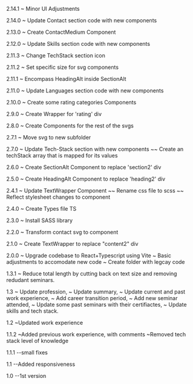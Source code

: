 2.14.1
~ Minor UI Adjustments

2.14.0
~ Update Contact section code with new components

2.13.0
~ Create ContactMedium Component

2.12.0
~ Update Skills section code with new components

2.11.3
~ Change TechStack section icon

2.11.2
~ Set specific size for svg components

2.11.1
~ Encompass HeadingAlt inside SectionAlt

2.11.0
~ Update Languages section code with new components

2.10.0
~ Create some rating categories Components

2.9.0
~ Create Wrapper for 'rating' div

2.8.0
~ Create Components for the rest of the svgs

2.7.1
~ Move svg to new subfolder

2.7.0
~ Update Tech-Stack section with new components
~~ Create an techStack array that is mapped for its values

2.6.0
~ Create SectionAlt Component to replace 'section2' div

2.5.0
~ Create HeadingAlt Component to replace 'heading2' div

2.4.1
~ Update TextWrapper Component
~~ Rename css file to scss
~~ Reflect stylesheet changes to component

2.4.0
~ Create Types file TS

2.3.0
~ Install SASS library

2.2.0
~ Transform contact svg to component

2.1.0
~ Create TextWrapper to replace "content2" div

2.0.0
~ Upgrade codebase to React+Typescript using Vite
~ Basic adjustments to accomodate new code
~ Create folder with legcay code

1.3.1
~ Reduce total length by cutting back on text size and removing redudant seminars.

1.3
~ Update profession,
~ Update summary,
~ Update current and past work experience,
~ Add career transition period,
~ Add new seminar attended,
~ Update some past seminars with their certifiactes,
~ Update skills and tech stack.

1.2
~Updated work experience

1.1.2
~Added previous work experience, with comments
~Removed tech stack level of knowledge

1.1.1
--small fixes

1.1
--Added responsiveness

1.0
--1st version

